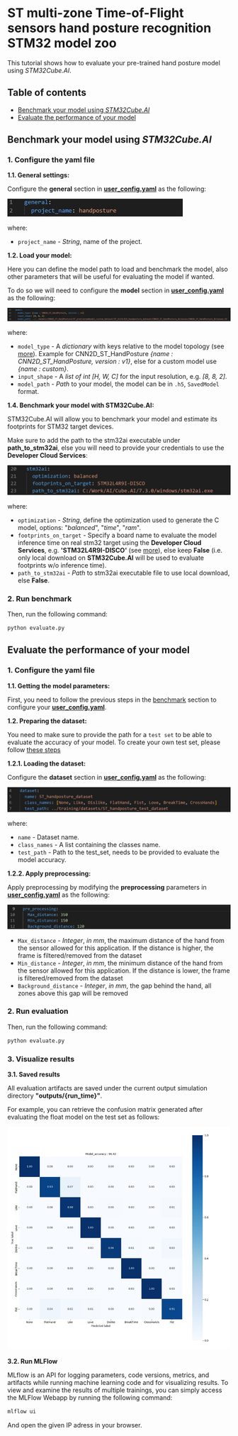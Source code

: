 # ST multi-zone Time-of-Flight sensors hand posture recognition STM32 model zoo

This tutorial shows how to evaluate your pre-trained hand posture model using *STM32Cube.AI*.

## Table of contents

* <a href='#benchmark'>Benchmark your model using *STM32Cube.AI*</a><br>
* <a href='#Evaluate'>Evaluate the performance of your model</a><br>


## Benchmark your model using *STM32Cube.AI*
<a id='benchmark'></a>

### **1. Configure the yaml file**
**1.1. General settings:**

Configure the **general** section in **[user_config.yaml](user_config.yaml)** as the following:


![plot](./doc/img/general_config.JPG)

where:

- `project_name` - *String*, name of the project.

**1.2. Load your model:**

Here you can define the model path to load and benchmark the model, also other parameters that will be useful for evaluating the model if wanted.

To do so we will need to configure the **model** section in **[user_config.yaml](user_config.yaml)** as the following:

![plot](./doc/img/model_config.JPG)

where:

- `model_type` - A *dictionary* with keys relative to the model topology (see [more](../training/doc/models.json)). Example for CNN2D_ST_HandPosture *{name : CNN2D_ST_HandPosture, version : v1}*, else for a custom model use *{name : custom}*.
- `input_shape` -  A *list of int* *[H, W, C]* for the input resolution, e.g. *[8, 8, 2]*.
- `model_path` - *Path* to your model, the model can be in `.h5`, `SavedModel` format.

**1.4. Benchmark your model with STM32Cube.AI:**

STM32Cube.AI will allow you to benchmark your model and estimate its footprints for STM32 target devices.

Make sure to add the path to the stm32ai executable under **path_to_stm32ai**, else you will need to provide your credentials to use the **Developer Cloud Services**:

![plot](./doc/img/cubeai_config.JPG)

where:
- `optimization` - *String*, define the optimization used to generate the C model, options: "*balanced*", "*time*", "*ram*".
- `footprints_on_target` - Specify a board name to evaluate the model inference time on real stm32 target using the **Developer Cloud Services**, e.g. **'STM32L4R9I-DISCO'** (see [more](../training/doc/models.json)), else keep **False** (i.e. only local download on **STM32Cube.AI** will be used to evaluate footprints w/o inference time).
- `path_to_stm32ai` - *Path* to stm32ai executable file to use local download, else **False**.

### **2. Run benchmark**

Then, run the following command:


```bash
python evaluate.py
```

## Evaluate the performance of your model
<a id='Evaluate'></a>

### **1. Configure the yaml file**

**1.1. Getting the model parameters:**


First, you need to follow the previous steps in the [benchmark](#benchmark) section to configure your **[user_config.yaml](user_config.yaml)**.

**1.2. Preparing the dataset:**

You need to make sure to provide the path for a `test set` to be able to evaluate the accuracy of your model. To create your own test set, please follow [these steps](../training/README.md#create-your-st-tof-dataset)

**1.2.1. Loading the dataset:**

Configure the **dataset** section in **[user_config.yaml](user_config.yaml)** as the following:

![plot](./doc/img/dataset_config.JPG)

where:

- `name` - Dataset name.
- `class_names` - A list containing the classes name.
- `test_path` - Path to the test_set, needs to be provided to evaluate the model accuracy.

**1.2.2. Apply preprocessing:**

Apply preprocessing by modifying the **preprocessing** parameters in **[user_config.yaml](user_config.yaml)** as the following:

![plot](./doc/img/data_prepro.JPG)

- `Max_distance` - *Integer*, *in mm*, the maximum distance of the hand from the sensor allowed for this application. If the distance is higher, the frame is filtered/removed from the dataset
- `Min_distance` - *Integer*, *in mm*, the minimum distance of the hand from the sensor allowed for this application. If the distance is lower, the frame is filtered/removed from the dataset
- `Background_distance` - *Integer*, *in mm*, the gap behind the hand, all zones above this gap will be removed


### **2. Run evaluation**

Then, run the following command:

```bash
python evaluate.py
```

### **3. Visualize results**

**3.1. Saved results**

All evaluation artifacts are saved under the current output simulation directory **"outputs/{run_time}"**.

For example, you can retrieve the confusion matrix generated after evaluating the float model on the test set as follows:

![plot](./doc/img/float_model_confusion_matrix.JPG)

**3.2. Run MLFlow**

MLflow is an API for logging parameters, code versions, metrics, and artifacts while running machine learning code and for visualizing results.
To view and examine the results of multiple trainings, you can simply access the MLFlow Webapp by running the following command:

```bash
mlflow ui
```
And open the given IP adress in your browser.